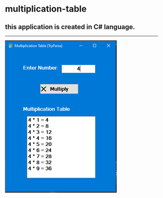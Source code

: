 # multiplication-table

## this application is created in C# language.

---
![multiplication table](multiply.png)
